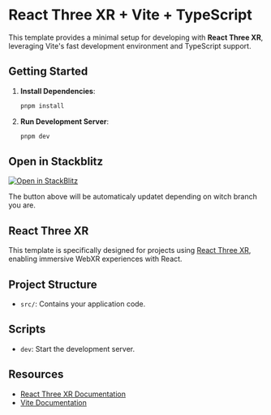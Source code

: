 # React Three XR + Vite + TypeScript

This template provides a minimal setup for developing with **React Three XR**, leveraging Vite's fast development environment and TypeScript support.

## Getting Started

1. **Install Dependencies**:

   ```bash
   pnpm install
   ```

2. **Run Development Server**:

   ```bash
   pnpm dev
   ```

## Open in Stackblitz

[![Open in StackBlitz](https://developer.stackblitz.com/img/open_in_stackblitz.svg)](https://stackblitz.com/github/WawasCode/DefaultReactXR/tree/main)

The button above will be automaticaly updatet depending on witch branch you are.

## React Three XR

This template is specifically designed for projects using [React Three XR](https://github.com/pmndrs/xr), enabling immersive WebXR experiences with React.

## Project Structure

- `src/`: Contains your application code.

## Scripts

- `dev`: Start the development server.

## Resources

- [React Three XR Documentation](https://github.com/pmndrs/xr)
- [Vite Documentation](https://vitejs.dev/)
